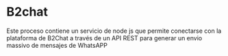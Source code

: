 # B2chat
Este proceso contiene un servicio de node js que permite conectarse con la plataforma de B2Chat a través de un API REST para generar un envio massivo de mensajes de WhatsAPP
